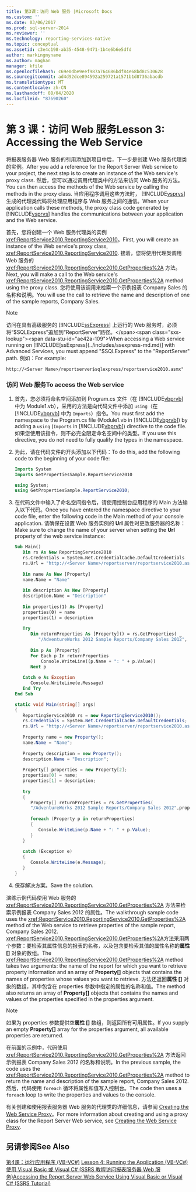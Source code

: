 ```yaml
---
title: 第3课：访问 Web 服务 |Microsoft Docs
ms.custom: ''
ms.date: 03/06/2017
ms.prod: sql-server-2014
ms.reviewer: ''
ms.technology: reporting-services-native
ms.topic: conceptual
ms.assetid: c3e4c198-ab35-4548-9471-1b4e6b6e5dfd
author: markingmyname
ms.author: maghan
manager: kfile
ms.openlocfilehash: c69e0dbe9eef987a764686bdf84e68bd8c530628
ms.sourcegitcommit: ad4d92dce894592a259721a1571b1d8736abacdb
ms.translationtype: MT
ms.contentlocale: zh-CN
ms.lasthandoff: 08/04/2020
ms.locfileid: "87690260"
---
```

# <a name="lesson-3-accessing-the-web-service"></a><span data-ttu-id="ae42a-102">第 3 课：访问 Web 服务</span><span class="sxs-lookup"><span data-stu-id="ae42a-102">Lesson 3: Accessing the Web Service</span></span>
  <span data-ttu-id="ae42a-103">将报表服务器 Web 服务的引用添加到项目中后，下一步是创建 Web 服务代理类的实例。</span><span class="sxs-lookup"><span data-stu-id="ae42a-103">After you add a reference for the Report Server Web service to your project, the next step is to create an instance of the Web service's proxy class.</span></span> <span data-ttu-id="ae42a-104">然后，您可以通过调用代理类中的方法来访问 Web 服务的方法。</span><span class="sxs-lookup"><span data-stu-id="ae42a-104">You can then access the methods of the Web service by calling the methods in the proxy class.</span></span> <span data-ttu-id="ae42a-105">当应用程序调用这些方法时， [!INCLUDE[vsprvs](../includes/vsprvs-md.md)] 生成的代理类代码将处理应用程序与 Web 服务之间的通信。</span><span class="sxs-lookup"><span data-stu-id="ae42a-105">When your application calls these methods, the proxy class code generated by [!INCLUDE[vsprvs](../includes/vsprvs-md.md)] handles the communications between your application and the Web service.</span></span>  
  
 <span data-ttu-id="ae42a-106">首先，您将创建一个 Web 服务代理类的实例 <xref:ReportService2010.ReportingService2010>。</span><span class="sxs-lookup"><span data-stu-id="ae42a-106">First, you will create an instance of the Web service's proxy class, <xref:ReportService2010.ReportingService2010>.</span></span> <span data-ttu-id="ae42a-107">接着，您将使用代理类调用 Web 服务的 <xref:ReportService2010.ReportingService2010.GetProperties%2A> 方法。</span><span class="sxs-lookup"><span data-stu-id="ae42a-107">Next, you will make a call to the Web service's <xref:ReportService2010.ReportingService2010.GetProperties%2A> method using the proxy class.</span></span> <span data-ttu-id="ae42a-108">您将使用该调用来检索一个示例报表 Company Sales 的名称和说明。</span><span class="sxs-lookup"><span data-stu-id="ae42a-108">You will use the call to retrieve the name and description of one of the sample reports, Company Sales.</span></span>  
  
> [!NOTE]  
>  <span data-ttu-id="ae42a-109">访问在具有高级服务的 [!INCLUDE[ssExpress](../includes/ssexpress-md.md)] 上运行的 Web 服务时，必须将“$SQLExpress”追加到“ReportServer”路径。</span><span class="sxs-lookup"><span data-stu-id="ae42a-109">When accessing a Web service running on [!INCLUDE[ssExpress](../includes/ssexpress-md.md)] with Advanced Services, you must append "$SQLExpress" to the "ReportServer" path.</span></span> <span data-ttu-id="ae42a-110">例如：</span><span class="sxs-lookup"><span data-stu-id="ae42a-110">For example:</span></span>  
>   
>  `http://<Server Name>/reportserver$sqlexpress/reportservice2010.asmx"`  
  
### <a name="to-access-the-web-service"></a><span data-ttu-id="ae42a-111">访问 Web 服务</span><span class="sxs-lookup"><span data-stu-id="ae42a-111">To access the Web service</span></span>  
  
1.  <span data-ttu-id="ae42a-112">首先，您必须将命名空间添加到 Program.cs 文件（在 [!INCLUDE[vbprvb](../includes/vbprvb-md.md)] 中为 Module1.vb），采用的方法是向代码文件中添加 `using`（在 [!INCLUDE[vbprvb](../includes/vbprvb-md.md)] 中为 `Imports`）指令。</span><span class="sxs-lookup"><span data-stu-id="ae42a-112">You must first add the namespace to the Program.cs file (Module1.vb in [!INCLUDE[vbprvb](../includes/vbprvb-md.md)]) by adding a `using` (`Imports` in [!INCLUDE[vbprvb](../includes/vbprvb-md.md)]) directive to the code file.</span></span> <span data-ttu-id="ae42a-113">如果您使用该指令，则不必完全限定命名空间中的类型。</span><span class="sxs-lookup"><span data-stu-id="ae42a-113">If you use this directive, you do not need to fully qualify the types in the namespace.</span></span>  
  
2.  <span data-ttu-id="ae42a-114">为此，请在代码文件的开头添加以下代码：</span><span class="sxs-lookup"><span data-stu-id="ae42a-114">To do this, add the following code to the beginning of your code file:</span></span>  
  
    ```vb  
    Imports System  
    Imports GetPropertiesSample.ReportService2010  
    ```  
  
    ```csharp  
    using System;  
    using GetPropertiesSample.ReportService2010;  
    ```  
  
3.  <span data-ttu-id="ae42a-115">在代码文件中输入了命名空间指令后，请使用控制台应用程序的 Main 方法输入以下代码。</span><span class="sxs-lookup"><span data-stu-id="ae42a-115">Once you have entered the namespace directive to your code file, enter the following code in the Main method of your console application.</span></span> <span data-ttu-id="ae42a-116">请确保在设置 Web 服务实例的 **Url** 属性时更改服务器的名称：</span><span class="sxs-lookup"><span data-stu-id="ae42a-116">Make sure to change the name of your server when setting the **Url** property of the web service instance:</span></span>  
  
    ```vb  
    Sub Main()  
       Dim rs As New ReportingService2010  
       rs.Credentials = System.Net.CredentialCache.DefaultCredentials  
       rs.Url = "http://<Server Name>/reportserver/reportservice2010.asmx"  
  
       Dim name As New [Property]  
       name.Name = "Name"  
  
       Dim description As New [Property]  
       description.Name = "Description"  
  
       Dim properties(1) As [Property]  
       properties(0) = name  
       properties(1) = description  
  
       Try  
          Dim returnProperties As [Property]() = rs.GetProperties( _  
             "/AdventureWorks 2012 Sample Reports/Company Sales 2012", properties)  
  
          Dim p As [Property]  
          For Each p In returnProperties  
              Console.WriteLine((p.Name + ": " + p.Value))  
          Next p  
  
       Catch e As Exception  
          Console.WriteLine(e.Message)  
       End Try  
    End Sub  
    ```  
  
    ```csharp  
    static void Main(string[] args)  
    {  
       ReportingService2010 rs = new ReportingService2010();  
       rs.Credentials = System.Net.CredentialCache.DefaultCredentials;  
       rs.Url = "http://<Server Name>/reportserver/reportservice2010.asmx";  
  
       Property name = new Property();  
       name.Name = "Name";  
  
       Property description = new Property();  
       description.Name = "Description";  
  
       Property[] properties = new Property[2];  
       properties[0] = name;  
       properties[1] = description;  
  
       try  
       {  
          Property[] returnProperties = rs.GetProperties(  
          "/AdventureWorks 2012 Sample Reports/Company Sales 2012",properties);  
  
          foreach (Property p in returnProperties)  
          {  
             Console.WriteLine(p.Name + ": " + p.Value);  
          }  
       }  
  
       catch (Exception e)  
       {  
          Console.WriteLine(e.Message);  
       }  
    }  
    ```  
  
4.  <span data-ttu-id="ae42a-117">保存解决方案。</span><span class="sxs-lookup"><span data-stu-id="ae42a-117">Save the solution.</span></span>  
  
 <span data-ttu-id="ae42a-118">演练示例代码使用 Web 服务的 <xref:ReportService2010.ReportingService2010.GetProperties%2A> 方法来检索示例报表 Company Sales 2012 的属性。</span><span class="sxs-lookup"><span data-stu-id="ae42a-118">The walkthrough sample code uses the <xref:ReportService2010.ReportingService2010.GetProperties%2A> method of the Web service to retrieve properties of the sample report, Company Sales 2012.</span></span> <span data-ttu-id="ae42a-119"><xref:ReportService2010.ReportingService2010.GetProperties%2A>方法采用两个参数：要检索其属性信息的报表的名称，以及包含要检索其值的属性名称的**属性 []** 对象的数组。</span><span class="sxs-lookup"><span data-stu-id="ae42a-119">The <xref:ReportService2010.ReportingService2010.GetProperties%2A> method takes two arguments: the name of the report for which you want to retrieve property information and an array of **Property[]** objects that contains the names of properties whose values you want to retrieve.</span></span> <span data-ttu-id="ae42a-120">方法还返回**属性 []** 对象的数组，其中包含在 properties 参数中指定的属性的名称和值。</span><span class="sxs-lookup"><span data-stu-id="ae42a-120">The method also returns an array of **Property[]** objects that contains the names and values of the properties specified in the properties argument.</span></span>  
  
> [!NOTE]  
>  <span data-ttu-id="ae42a-121">如果为 properties 参数提供空**属性 []** 数组，则返回所有可用属性。</span><span class="sxs-lookup"><span data-stu-id="ae42a-121">If you supply an empty **Property[]** array for the properties argument, all available properties are returned.</span></span>  
  
 <span data-ttu-id="ae42a-122">在前面的示例中，代码使用 <xref:ReportService2010.ReportingService2010.GetProperties%2A> 方法返回示例报表 Company Sales 2012 的名称和说明。</span><span class="sxs-lookup"><span data-stu-id="ae42a-122">In the previous sample, the code uses the <xref:ReportService2010.ReportingService2010.GetProperties%2A> method to return the name and description of the sample report, Company Sales 2012.</span></span> <span data-ttu-id="ae42a-123">然后，代码使用 `foreach` 循环将属性和值写入控制台。</span><span class="sxs-lookup"><span data-stu-id="ae42a-123">The code then uses a `foreach` loop to write the properties and values to the console.</span></span>  
  
 <span data-ttu-id="ae42a-124">有关创建和使用报表服务器 Web 服务的代理类的详细信息，请参阅 [Creating the Web Service Proxy](../reporting-services/report-server-web-service/net-framework/creating-the-web-service-proxy.md)。</span><span class="sxs-lookup"><span data-stu-id="ae42a-124">For more information about creating and using a proxy class for the Report Server Web service, see [Creating the Web Service Proxy](../reporting-services/report-server-web-service/net-framework/creating-the-web-service-proxy.md).</span></span>  
  
## <a name="see-also"></a><span data-ttu-id="ae42a-125">另请参阅</span><span class="sxs-lookup"><span data-stu-id="ae42a-125">See Also</span></span>  
 <span data-ttu-id="ae42a-126">[第4课：运行应用程序 &#40;VB-VC&#35;&#41;](../../2014/tutorials/lesson-4-running-the-application-vb-vcsharp.md) </span><span class="sxs-lookup"><span data-stu-id="ae42a-126">[Lesson 4: Running the Application &#40;VB-VC&#35;&#41;](../../2014/tutorials/lesson-4-running-the-application-vb-vcsharp.md) </span></span>  
 [<span data-ttu-id="ae42a-127">使用 Visual Basic 或 Visual C&#35; &#40;SSRS 教程访问报表服务器 Web 服务&#41;</span><span class="sxs-lookup"><span data-stu-id="ae42a-127">Accessing the Report Server Web Service Using Visual Basic or Visual C&#35; &#40;SSRS Tutorial&#41;</span></span>](../../2014/tutorials/access-report-server-web-service-vb-vcsharp-ssrs-tutorial.md)  
  
  

